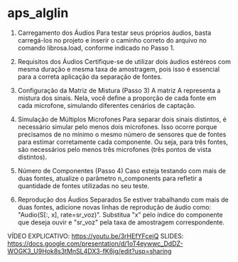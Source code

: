 # aps_alglin

1. Carregamento dos Áudios
Para testar seus próprios áudios, basta carregá-los no projeto e inserir o caminho correto do arquivo no comando librosa.load, conforme indicado no Passo 1.

2. Requisitos dos Áudios
Certifique-se de utilizar dois áudios estéreos com mesma duração e mesma taxa de amostragem, pois isso é essencial para a correta aplicação da separação de fontes.

3. Configuração da Matriz de Mistura (Passo 3)
A matriz A representa a mistura dos sinais. Nela, você define a proporção de cada fonte em cada microfone, simulando diferentes cenários de captação.

4. Simulação de Múltiplos Microfones
Para separar dois sinais distintos, é necessário simular pelo menos dois microfones. Isso ocorre porque precisamos de no mínimo o mesmo número de sensores que de fontes para estimar corretamente cada componente. Ou seja, para três fontes, são necessários pelo menos três microfones (três pontos de vista distintos).

5. Número de Componentes (Passo 4)
Caso esteja testando com mais de duas fontes, atualize o parâmetro n_components para refletir a quantidade de fontes utilizadas no seu teste.

6. Reprodução dos Áudios Separados
Se estiver trabalhando com mais de duas fontes, adicione novas linhas de reprodução de áudio como: "Audio(S[:, x], rate=sr_voz)".
Substitua "x" pelo índice do componente que deseja ouvir e "sr_voz" pela taxa de amostragem correspondente.

VÍDEO EXPLICATIVO: https://youtu.be/3rHEfYFcejQ
SLIDES: https://docs.google.com/presentation/d/1oT4eywwc_DdDZ-WOGK3_U9Hok8s3tMnSL4DX3-fK6jg/edit?usp=sharing

